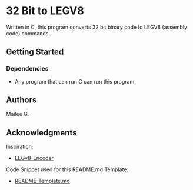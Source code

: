 # 32 Bit to LEGV8 

Written in C, this program converts 32 bit binary code to LEGV8 (assembly code) commands.

## Getting Started

### Dependencies

* Any program that can run C can run this program

## Authors

Mailee G.


## Acknowledgments

Inspiration:
* [LEGv8-Encoder](https://github.com/J0K3Rn/LEGv8-Encoder)

Code Snippet used for this README.md Template:
* [README-Template.md](https://gist.github.com/DomPizzie/7a5ff55ffa9081f2de27c315f5018afc)
